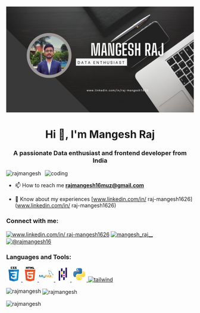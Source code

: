 ![logo](https://github.com/rajmangesh/rajmangesh/blob/main/Blue%20canva.png)
<h1 align="center">Hi 👋, I'm Mangesh Raj</h1>
<h3 align="center">A passionate Data enthusiast and frontend developer from India</h3>
<img align="right" alt="coding" width="400" src="https://i.pinimg.com/originals/54/e3/7d/54e37d8074ebcde1d96c77d7b2a7f310.gif">

<p align="left"> <img src="https://komarev.com/ghpvc/?username=rajmangesh&label=Profile%20views&color=0e75b6&style=flat" alt="rajmangesh" /> </p>

- 📫 How to reach me **rajmangesh16muz@gmail.com**

- 📄 Know about my experiences [www.linkedin.com/in/ raj-mangesh1626](www.linkedin.com/in/ raj-mangesh1626)

<h3 align="left">Connect with me:</h3>
<p align="left">
<a href="https://linkedin.com/in/www.linkedin.com/in/ raj-mangesh1626" target="blank"><img align="center" src="https://raw.githubusercontent.com/rahuldkjain/github-profile-readme-generator/master/src/images/icons/Social/linked-in-alt.svg" alt="www.linkedin.com/in/ raj-mangesh1626" height="30" width="40" /></a>
<a href="https://instagram.com/mangesh_raj__" target="blank"><img align="center" src="https://raw.githubusercontent.com/rahuldkjain/github-profile-readme-generator/master/src/images/icons/Social/instagram.svg" alt="mangesh_raj__" height="30" width="40" /></a>
<a href="https://www.hackerrank.com/@rajmangesh16" target="blank"><img align="center" src="https://raw.githubusercontent.com/rahuldkjain/github-profile-readme-generator/master/src/images/icons/Social/hackerrank.svg" alt="@rajmangesh16" height="30" width="40" /></a>
</p>

<h3 align="left">Languages and Tools:</h3>
<p align="left"> <a href="https://www.w3schools.com/css/" target="_blank" rel="noreferrer"> <img src="https://raw.githubusercontent.com/devicons/devicon/master/icons/css3/css3-original-wordmark.svg" alt="css3" width="40" height="40"/> </a> <a href="https://www.w3.org/html/" target="_blank" rel="noreferrer"> <img src="https://raw.githubusercontent.com/devicons/devicon/master/icons/html5/html5-original-wordmark.svg" alt="html5" width="40" height="40"/> </a> <a href="https://www.mysql.com/" target="_blank" rel="noreferrer"> <img src="https://raw.githubusercontent.com/devicons/devicon/master/icons/mysql/mysql-original-wordmark.svg" alt="mysql" width="40" height="40"/> </a> <a href="https://pandas.pydata.org/" target="_blank" rel="noreferrer"> <img src="https://raw.githubusercontent.com/devicons/devicon/2ae2a900d2f041da66e950e4d48052658d850630/icons/pandas/pandas-original.svg" alt="pandas" width="40" height="40"/> </a> <a href="https://www.python.org" target="_blank" rel="noreferrer"> <img src="https://raw.githubusercontent.com/devicons/devicon/master/icons/python/python-original.svg" alt="python" width="40" height="40"/> </a> <a href="https://tailwindcss.com/" target="_blank" rel="noreferrer"> <img src="https://www.vectorlogo.zone/logos/tailwindcss/tailwindcss-icon.svg" alt="tailwind" width="40" height="40"/> </a> </p>

<p><img align="left" src="https://github-readme-stats.vercel.app/api/top-langs?username=rajmangesh&show_icons=true&locale=en&layout=compact" alt="rajmangesh" /></p>

<p>&nbsp;<img align="center" src="https://github-readme-stats.vercel.app/api?username=rajmangesh&show_icons=true&locale=en" alt="rajmangesh" /></p>

<p><img align="center" src="https://github-readme-streak-stats.herokuapp.com/?user=rajmangesh&" alt="rajmangesh" /></p>
